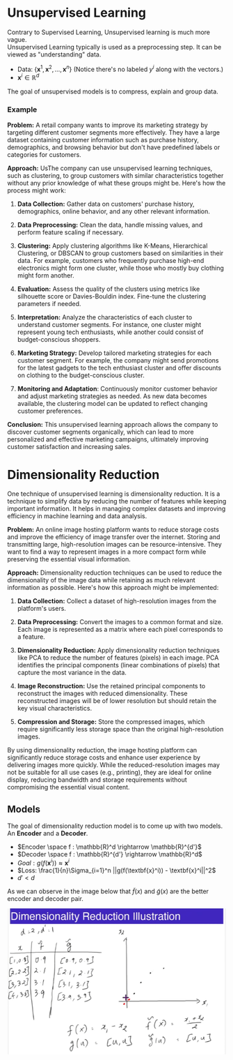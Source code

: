 # Unsupervised Learning  
Contrary to Supervised Learning, Unsupervised learning is much more vague.  
Unsupervised Learning typically is used as a preprocessing step. It can be viewed as "understanding" data.  

- Data: $\{\textbf{x}^1, \textbf{x}^2, \dots , \textbf{x}^n\}$ (Notice there's no labeled $y^i$ along with the vectors.)  
- $\textbf{x}^i \in \mathbb{R}^d$   

The goal of unsupervised models is to compress, explain and group data.   

### Example  
**Problem:**  A retail company wants to improve its marketing strategy by targeting different customer segments more effectively. They have a large dataset containing customer information such as purchase history, demographics, and browsing behavior but don't have predefined labels or categories for customers.  

**Approach:** UsThe company can use unsupervised learning techniques, such as clustering, to group customers with similar characteristics together without any prior knowledge of what these groups might be. Here's how the process might work:  

1. **Data Collection:** Gather data on customers' purchase history, demographics, online behavior, and any other relevant information.

2. **Data Preprocessing:** Clean the data, handle missing values, and perform feature scaling if necessary.

3. **Clustering:** Apply clustering algorithms like K-Means, Hierarchical Clustering, or DBSCAN to group customers based on similarities in their data. For example, customers who frequently purchase high-end electronics might form one cluster, while those who mostly buy clothing might form another.

4. **Evaluation:** Assess the quality of the clusters using metrics like silhouette score or Davies-Bouldin index. Fine-tune the clustering parameters if needed.

5. **Interpretation:** Analyze the characteristics of each cluster to understand customer segments. For instance, one cluster might represent young tech enthusiasts, while another could consist of budget-conscious shoppers.

6. **Marketing Strategy:** Develop tailored marketing strategies for each customer segment. For example, the company might send promotions for the latest gadgets to the tech enthusiast cluster and offer discounts on clothing to the budget-conscious cluster.

7. **Monitoring and Adaptation**: Continuously monitor customer behavior and adjust marketing strategies as needed. As new data becomes available, the clustering model can be updated to reflect changing customer preferences.

**Conclusion:** This unsupervised learning approach allows the company to discover customer segments organically, which can lead to more personalized and effective marketing campaigns, ultimately improving customer satisfaction and increasing sales.  

# Dimensionality Reduction  
One technique of unsupervised learning is dimensionality reduction. It is a technique to simplify data by reducing the number of features while keeping important information. It helps in managing complex datasets and improving efficiency in machine learning and data analysis.  

**Problem:** An online image hosting platform wants to reduce storage costs and improve the efficiency of image transfer over the internet. Storing and transmitting large, high-resolution images can be resource-intensive. They want to find a way to represent images in a more compact form while preserving the essential visual information.

**Approach:** Dimensionality reduction techniques can be used to reduce the dimensionality of the image data while retaining as much relevant information as possible. Here's how this approach might be implemented:  

1. **Data Collection:** Collect a dataset of high-resolution images from the platform's users.

2. **Data Preprocessing:** Convert the images to a common format and size. Each image is represented as a matrix where each pixel corresponds to a feature.

3. **Dimensionality Reduction:** Apply dimensionality reduction techniques like PCA to reduce the number of features (pixels) in each image. PCA identifies the principal components (linear combinations of pixels) that capture the most variance in the data.

4. **Image Reconstruction:** Use the retained principal components to reconstruct the images with reduced dimensionality. These reconstructed images will be of lower resolution but should retain the key visual characteristics.

5. **Compression and Storage:** Store the compressed images, which require significantly less storage space than the original high-resolution images.

By using dimensionality reduction, the image hosting platform can significantly reduce storage costs and enhance user experience by delivering images more quickly. While the reduced-resolution images may not be suitable for all use cases (e.g., printing), they are ideal for online display, reducing bandwidth and storage requirements without compromising the essential visual content.

## Models  
The goal of dimensionality reduction model is to come up with two models. An **Encoder** and a **Decoder**.  

- $Encoder \space f : \mathbb{R}^d \rightarrow \mathbb{R}^{d'}$
- $Decoder \space f : \mathbb{R}^{d'} \rightarrow \mathbb{R}^d$
- $Goal: g(f(\textbf{x}^i)) \approx \textbf{x}^i$
- $Loss: \frac{1}{n}\Sigma_{i=1}^n ||g(f(\textbf{x}^i)) - \textbf{x}^i||^2$
- $d' < d$   

As we can observe in the image below that $\tilde{f}(x)$ and $\tilde{g}(x)$ are the better encoder and decoder pair.  

![Alt text](./images/dimensionality_reduction.png)